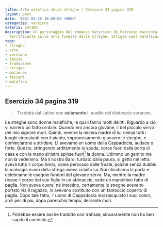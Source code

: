 ```yaml
---
title: Arte malefica delle streghe | Versione 34 pagina 319
layout: post
date: '2021-01-25 10:00:00 +0000'
categories: versione
materia: LATINO
description: Un personaggio del romanzo Satyricon di Petronio racconta una storia
  terrificante sulle arti funeste delle streghe. Strigae sunt maleficae mulieres.
tags:
- streghe
- arte
- versione
- latino
- traduzione
- strigae
- mulieres
- faciunt
- malefica
---
```


## Esercizio 34 pagina 319

> Tradotta dal Latino con **solamente** l' ausilio del dizionario cartaceo.

Le streghe sono donne malefiche, le quali fanno molti delitti. Riguardo a ciò, vi narrerò un fatto orribile. Quando ero ancora giovane, il bel piccolo servo  del mio signore morì. Quindi, mentre la misera madre di lui riempì tutti i luoghi circostanti con il pianto, improvvisamente giunsero le streghe, e cominciarono  a stridere. Lì avevamo un uomo della Cappadocia, audace e forte.  Questo, stringendo arditamente la spada, corse fuori dalla porta di casa e con la mano sinistra spinse fuori[^1] la donna. Udimmo un gemito ma non la vedemmo. Ma il nostro Baro,  turbato dalla paura, si gettò nel letto: aveva tutto il corpo livido, come percosso dalle fruste, poiché senza dubbio la malvagia mano della strega aveva colpito lui.  Noi chiudiamo la porta e celebriamo le esequie funebri del giovane servo. Ma, mentre la madre riceve  il corpo del suo figlio in un abbraccio, vede un manichino fatto di paglia. Non aveva cuore, né intestino, certamente  le streghe  avevano portato via il ragazzo, *lo* avevano sostituito con un fantoccio  coperto di paglia. Dopo tale fatto, l' uomo di Cappadocia mai riacquistò i suoi colori, anzi per di piu,  dopo parecchio tempo,  delirante morì.

[^1]: Potrebbe essere anche tradotto con trafisse, sinceramente non ho ben capito il contesto.
